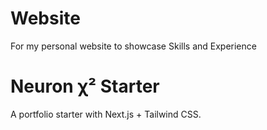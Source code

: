 # Website
For my personal website to showcase Skills and Experience
# Neuron χ² Starter

A portfolio starter with Next.js + Tailwind CSS.

